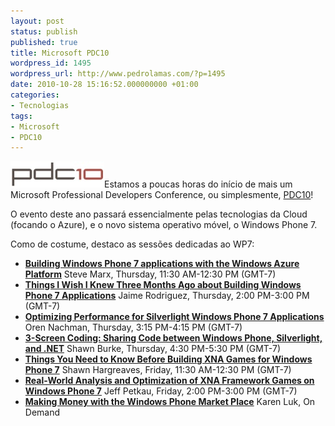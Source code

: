 ```yaml
---
layout: post
status: publish
published: true
title: Microsoft PDC10
wordpress_id: 1495
wordpress_url: http://www.pedrolamas.com/?p=1495
date: 2010-10-28 15:16:52.000000000 +01:00
categories:
- Tecnologias
tags:
- Microsoft
- PDC10
---
```

[![](/wp-content/uploads/2010/10/Microsoft-PDC10.jpg "Microsoft PDC10")](http://www.microsoftpdc.com/)Estamos a poucas horas do início de mais um Microsoft Professional Developers Conference, ou simplesmente, [PDC10](http://www.microsoftpdc.com/)!

O evento deste ano passará essencialmente pelas tecnologias da Cloud (focando o Azure), e o novo sistema operativo móvel, o Windows Phone 7.

Como de costume, destaco as sessões dedicadas ao WP7:

-   **[Building Windows Phone 7 applications with the Windows Azure Platform](http://player.microsoftpdc.com/Session/58d670be-bd26-4ee3-9db1-5f2767eba4f8)** Steve Marx, Thursday, 11:30 AM-12:30 PM (GMT-7)
-   **[Things I Wish I Knew Three Months Ago about Building Windows Phone 7 Applications](http://player.microsoftpdc.com/Session/73abab73-15e2-4911-a125-ab9487ebea22)** Jaime Rodriguez, Thursday, 2:00 PM-3:00 PM (GMT-7)
-   **[Optimizing Performance for Silverlight Windows Phone 7 Applications](http://player.microsoftpdc.com/Session/14b74bfd-d2e5-42de-accf-3ff2418783a8)** Oren Nachman, Thursday, 3:15 PM-4:15 PM (GMT-7)
-   **[3-Screen Coding: Sharing Code between Windows Phone, Silverlight, and .NET](http://player.microsoftpdc.com/Session/638f610a-ea51-4aef-9657-e3fe425ae745)** Shawn Burke, Thursday, 4:30 PM-5:30 PM (GMT-7)
-   **[Things You Need to Know Before Building XNA Games for Windows Phone 7](http://player.microsoftpdc.com/Session/b8100382-1fdf-482e-b4ec-2b1f0315987f)** Shawn Hargreaves, Friday, 11:30 AM-12:30 PM (GMT-7)
-   **[Real-World Analysis and Optimization of XNA Framework Games on Windows Phone 7](http://player.microsoftpdc.com/Session/6a4f4c01-5984-4b33-9e27-e725791980b1)** Jeff Petkau, Friday, 2:00 PM-3:00 PM (GMT-7)
-   **[Making Money with the Windows Phone Market Place](player.microsoftpdc.com/Session/1aeee0f6-1368-48a7-ba18-8c8eb7ff99e8)** Karen Luk, On Demand

